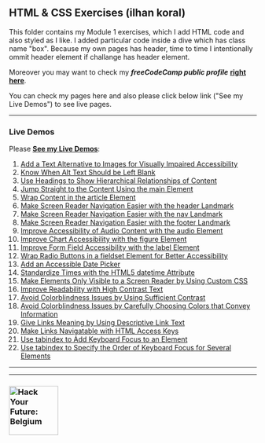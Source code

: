 ## HTML & CSS Exercises (ilhan koral)

This folder contains my Module 1 exercises, which I add HTML code and also styled as I like. I added particular code inside a dive which has class name "box". Because my own pages has header, time to time I intentionally ommit header element if challange has header element.

Moreover you may want to check my ***freeCodeCamp public profile*** **[right here](https://www.freecodecamp.org/ilhankoral)**.

You can check my pages here and also please click below link ("See my Live Demos") to see live pages. 

---

### Live Demos

Please [__See my Live Demos__](https://ikoral.github.io/HTML-CSS-GitHub/homework/module-exercices):

1. [Add a Text Alternative to Images for Visually Impaired Accessibility](./01-add-a-text-alternative.html)
1. [Know When Alt Text Should be Left Blank](./02-alt-text-should-be-left.html)
1. [Use Headings to Show Hierarchical Relationships of Content](./03-use-headings-hierarchical.html)
1. [Jump Straight to the Content Using the main Element](./04-jump-content-using-main.html)
1. [Wrap Content in the article Element](./05-wrap-content-in-article.html)
1. [Make Screen Reader Navigation Easier with the header Landmark](./06-screen-reader-easy-with-header.html)
1. [Make Screen Reader Navigation Easier with the nav Landmark](./07-screen-reader-easy-with-nav.html)
1. [Make Screen Reader Navigation Easier with the footer Landmark](./08-screen-reader-easy-with-footer.html)
1. [Improve Accessibility of Audio Content with the audio Element](./09-improve-accessibility-with-audio-element.html)
1. [Improve Chart Accessibility with the figure Element](./10-add-figure-element.html)
1. [Improve Form Field Accessibility with the label Element](./11-improve-form-with-label-using-for.html)
1. [Wrap Radio Buttons in a fieldset Element for Better Accessibility](./12-wrap-radio-with-fieldset.html)
1. [Add an Accessible Date Picker](./13-add-date-picker.html)
1. [Standardize Times with the HTML5 datetime Attribute](./14-standardize-times.html)
1. [Make Elements Only Visible to a Screen Reader by Using Custom CSS](./15-only-screen-reader-with-css.html)
1. [Improve Readability with High Contrast Text](/.16-high-contrast-text.html)
1. [Avoid Colorblindness Issues by Using Sufficient Contrast](/.17-avoid-color-blindess.html)
1. [Avoid Colorblindness Issues by Carefully Choosing Colors that Convey Information](/.18-avoid-colorblind-chose-carefully-color.html)
1. [Give Links Meaning by Using Descriptive Link Text](/.19-meaningful-link-name.html)
1. [Make Links Navigatable with HTML Access Keys](/.20-give-accesskey.html)
1. [Use tabindex to Add Keyboard Focus to an Element](/.21-use-tabindex.html)
1. [Use tabindex to Specify the Order of Keyboard Focus for Several Elements](/.22-tabindex-order.html)

---
---
### <a href="https://hackyourfuture.be" target="_blank"><img src="https://user-images.githubusercontent.com/18554853/63941625-4c7c3d00-ca6c-11e9-9a76-8d5e3632fe70.jpg" width="100" height="100" alt="Hack Your Future: Belgium"></a>
